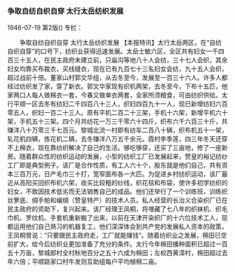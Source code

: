 ### 争取自纺自织自穿  太行太岳纺织发展

1946-07-19
第2版()
专栏：

　　争取自纺自织自穿
    太行太岳纺织发展
    【本报特讯】太行太岳两区，在“自纺自织自穿”的口号下，纺织业获得迅速发展。太岳士敏六区，全区共有妇女一千四百三十五人，在民主政府未建立前，只庙沟等地八十人会纺，三十七人会织，其余妇女均靠买布裁衣，买线缝衣，现在已有九百七十三名妇女会纺，九十五人会织，超过战前十倍。董家山村郭文华组，从去冬至今，发展至一百三十六人。许多人都经过纺织发了家，穿了新衣。郭文华家现有织机两架，去冬至今，下布十五匹，他家两口人每人做棉衣一套，今春又做单衣两套，全家所须粮食，可由纺织供给。太行平顺一区去冬有纺妇二千四百八十三人，织妇四百九十一人，现已新增纺妇六百零五人，织妇一百二十三人。原有平机二百二十三架，手机十六架，新增平机六十架，手机五十三架。四个月共纺花一万三千零六十四斤，织布六千六百三十斤，共赚洋八十万零三千七百元。黎城北流一村即有纺车二百八十辆，织布机五十一架，轧花机四辆，拣花机二辆，去冬赚洋八万五千余元。霞村李季莲，四三年冬天还穿不上棉衣，现在靠纺织解决了自己的生活。够吃够穿，还买了三亩地，修了一座新房。随着群众性的纺织运动的发展，小型的纺织工厂已发展起来，赞皇的裕记纺纱工厂即是典型例子。该厂是合作性质，有工人六十个，股东就是他们自己，共有资本三百万元，日产毛巾三十打，宽窄面布各一大匹。为促进乡村纺织运动，该厂最近从高阳买回织布机六架，收买比较粗的纱线，织花毯和布袋，使许多初学纺织的妇女，不致因技术低劣而无法销售自己的成品。他们还举行了一个训练班，训练织丝箩底、绸手帕和编绸（赞皇特产）的技术人员。私人经营的长治义合染织厂已在民主政府的资助下，复兴起来。该厂经理王凤桐，将埋藏了七八年的织袜机、织毛巾机、罗纹机、手套机重新搬了出来，以前在天津开染织厂的十六位技术工人，现都运用他们自己熟习的机器复工，他们深深体会到共产党的发展私人资本的政策，王凤桐曾说：“只要跟民主政府走，工厂就能赚钱”。随着纺织业之发展，棉田已空前扩大，给今后纺织业更加准备了充分的条件。太行今年棉田播种面积已超过一百五十万亩，黎城郎村全村秋地百分之五十六成为棉田；左权西黄漳村，棉田超过去年六倍；平顺路家口村牛发则互助组每户平均植棉二亩。
